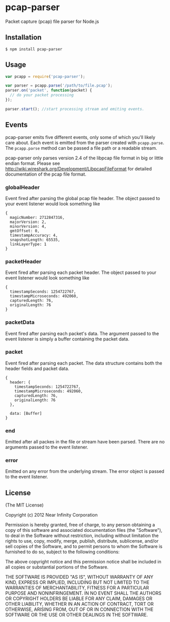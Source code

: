# pcap-parser

Packet capture (pcap) file parser for Node.js

## Installation

    $ npm install pcap-parser

## Usage

```javascript
var pcapp = require('pcap-parser');

var parser = pcapp.parse('/path/to/file.pcap');
parser.on('packet', function(packet) {
  // do your packet processing
});

parser.start(); //start processing stream and emiting events.
```

## Events

pcap-parser emits five different events, only some of which you'll
likely care about. Each event is emitted from the parser created with
`pcapp.parse`. The `pcapp.parse` method can be passed a
file path or a readable stream.

pcap-parser only parses version 2.4 of the libpcap file format in big
or little endian format. Please see
http://wiki.wireshark.org/Development/LibpcapFileFormat for detailed
documentation of the pcap file format.

### globalHeader

Event fired after parsing the global pcap file header. The object passed
to your event listener would look something like

    {
      magicNumber: 2712847316,
      majorVersion: 2,
      minorVersion: 4,
      gmtOffset: 0,
      timestampAccuracy: 4,
      snapshotLength: 65535,
      linkLayerType: 1
    }

### packetHeader

Event fired after parsing each packet header. The object passed to your
event listener would look something like

    {
      timestampSeconds: 1254722767,
      timestampMicroseconds: 492060,
      capturedLength: 76,
      originalLength: 76
    }

### packetData

Event fired after parsing each packet's data. The argument passed to the
event listener is simply a buffer containing the packet data.

### packet

Event fired after parsing each packet. The data structure contains both
the header fields and packet data.

    {
      header: {
        timestampSeconds: 1254722767,
        timestampMicroseconds: 492060,
        capturedLength: 76,
        originalLength: 76
      },

      data: [Buffer]
    }

### end

Emitted after all packes in the file or stream have been parsed. There
are no arguments passed to the event listener.

### error

Emitted on any error from the underlying stream. The error object is
passed to the event listener.

## License

(The MIT License)

Copyright (c) 2012 Near Infinity Corporation

Permission is hereby granted, free of charge, to any person obtaining
a copy of this software and associated documentation files (the
"Software"), to deal in the Software without restriction, including
without limitation the rights to use, copy, modify, merge, publish,
distribute, sublicense, and/or sell copies of the Software, and to
permit persons to whom the Software is furnished to do so, subject to
the following conditions:

The above copyright notice and this permission notice shall be
included in all copies or substantial portions of the Software.

THE SOFTWARE IS PROVIDED "AS IS", WITHOUT WARRANTY OF ANY KIND,
EXPRESS OR IMPLIED, INCLUDING BUT NOT LIMITED TO THE WARRANTIES OF
MERCHANTABILITY, FITNESS FOR A PARTICULAR PURPOSE AND
NONINFRINGEMENT. IN NO EVENT SHALL THE AUTHORS OR COPYRIGHT HOLDERS BE
LIABLE FOR ANY CLAIM, DAMAGES OR OTHER LIABILITY, WHETHER IN AN ACTION
OF CONTRACT, TORT OR OTHERWISE, ARISING FROM, OUT OF OR IN CONNECTION
WITH THE SOFTWARE OR THE USE OR OTHER DEALINGS IN THE SOFTWARE.
